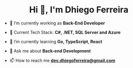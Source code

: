<h1 align="center">Hi 👋, I'm Dhiego Ferreira</h1>

- 🔭 I’m currently working as **Back-End Developer**

- 🧰 Current Tech Stack:  **C#, .NET, SQL Server and Azure**

- 🌱 I’m currently learning **Go, TypeScript, React**

- 💬 Ask me about **Back-end Development**

- 📫 How to reach me **dev.dhiegoferreira@gmail.com**

